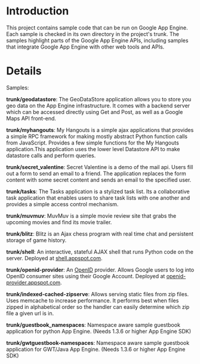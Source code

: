 # Introduction #

This project contains sample code that can be run on Google App Engine.  Each sample is checked in its own directory in the project's trunk. The samples highlight parts of the Google App Engine APIs, including samples that integrate Google App Engine with other web tools and APIs.

# Details #

Samples:

**trunk/geodatastore**: The GeoDataStore application allows you to store you geo data on the App Engine infrastructure. It comes with a backend server which can be accessed directly using Get and Post, as well as a Google Maps API front-end.

**trunk/myhangouts**: My Hangouts is a simple ajax applications that provides a simple RPC framework for making mostly abstract Python function calls from JavaScript. Provides a few simple functions for the My Hangouts application.This application uses the lower level Datastore API to make datastore calls and perform queries.

**trunk/secret\_valentine**: Secret Valentine is a demo of the mail api. Users fill out a form to send an email to a friend. The application replaces the form content with some secret content and sends an email to the specified user.

**trunk/tasks**: The Tasks application is a stylized task list. Its a collaborative task application that enables users to share task lists with one another and provides a simple access control mechanism.

**trunk/muvmuv**: MuvMuv is a simple movie review site that grabs the upcoming movies and find its movie trailer.

**trunk/blitz**: Blitz is an Ajax chess program with real time chat and persistent storage of game history.

**trunk/shell**: An interactive, stateful AJAX shell that runs Python code on the server. Deployed at [shell.appspot.com](http://shell.appspot.com/).

**trunk/openid-provider**: An [OpenID](http://openid.net/) provider. Allows Google users to log into OpenID consumer sites using their Google Account. Deployed at [openid-provider.appspot.com](http://openid-provider.appspot.com/).

**trunk/indexed-cached-zipserve**: Allows serving static files from zip files. Uses memcache to increase performance. It performs best when files zipped in alphabetical order so the handler can easily determine which zip file a given url is in.

**trunk/guestbook\_namespaces**: Namespace aware sample guestbook application for python App Engine. (Needs 1.3.6 or higher App Engine SDK)

**trunk/gwtguestbook-namespaces**: Namespace aware sample guestbook application for GWT/Java App Engine. (Needs 1.3.6 or higher App Engine SDK)